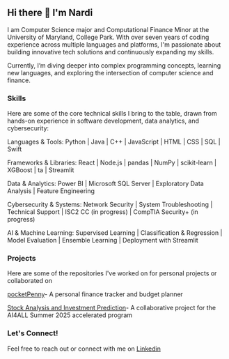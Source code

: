 ## Hi there 👋 I'm Nardi

I am Computer Science major and Computational Finance Minor at the University of Maryland, College Park. With over seven years of coding experience across multiple languages and platforms, I'm passionate about building innovative tech solutions and continuously expanding my skills.

Currently, I’m diving deeper into complex programming concepts, learning new languages, and exploring the intersection of computer science and finance.


### Skills 

Here are some of the core technical skills I bring to the table, drawn from hands-on experience in software development, data analytics, and cybersecurity:

Languages & Tools: Python | Java | C++ | JavaScript | HTML | CSS | SQL | Swift

Frameworks & Libraries: React | Node.js | pandas | NumPy | scikit-learn | XGBoost | ta | Streamlit

Data & Analytics: Power BI | Microsoft SQL Server | Exploratory Data Analysis | Feature Engineering

Cybersecurity & Systems: Network Security | System Troubleshooting | Technical Support | ISC2 CC (in progress) | CompTIA Security+ (in progress)

AI & Machine Learning: Supervised Learning | Classification & Regression | Model Evaluation | Ensemble Learning | Deployment with Streamlit


### Projects

Here are some of the repositories I've worked on for personal projects or collaborated on 

[pocketPenny](https://github.com/danieog/kakeibo)- A personal finance tracker and budget planner

[Stock Analysis and Investment Prediction](https://github.com/nardi-20/AI4ALL-Project)- A collaborative project for the AI4ALL Summer 2025 accelerated program

### Let's Connect!
Feel free to reach out or connect with me on [Linkedin](www.linkedin.com/in/nardos-hailemariam)

<!--
**nardi-20/nardi-20** is a ✨ _special_ ✨ repository because its `README.md` (this file) appears on your GitHub profile.

Here are some ideas to get you started:

- 🔭 I’m currently working on ...
- 🌱 I’m currently learning ...
- 👯 I’m looking to collaborate on ...
- 🤔 I’m looking for help with ...
- 💬 Ask me about ...
- 📫 How to reach me: ...
- 😄 Pronouns: ...
- ⚡ Fun fact: ...
-->
